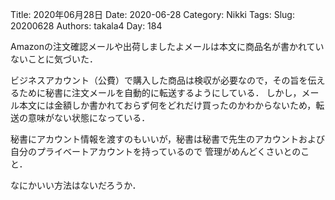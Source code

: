 ﻿Title: 2020年06月28日
Date: 2020-06-28
Category: Nikki
Tags: 
Slug: 20200628
Authors: takala4
Day: 184



Amazonの注文確認メールや出荷しましたよメールは本文に商品名が書かれていないことに気づいた．


ビジネスアカウント（公費）で購入した商品は検収が必要なので，その旨を伝えるために秘書に注文メールを自動的に転送するようにしている．
しかし，メール本文には金額しか書かれておらず何をどれだけ買ったのかわからないため，転送の意味がない状態になっている．


秘書にアカウント情報を渡すのもいいが，秘書は秘書で先生のアカウントおよび自分のプライベートアカウントを持っているので
管理がめんどくさいとのこと．



なにかいい方法はないだろうか．

